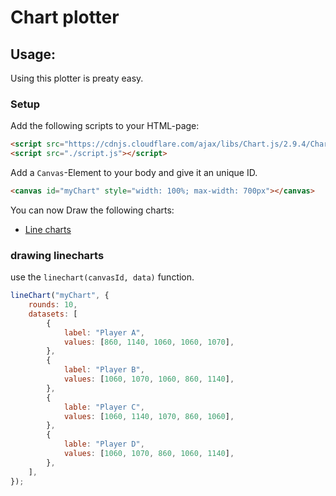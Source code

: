 # Chart plotter

## Usage:

Using this plotter is preaty easy.

### Setup

Add the following scripts to your HTML-page:

```html
<script src="https://cdnjs.cloudflare.com/ajax/libs/Chart.js/2.9.4/Chart.js"></script>
<script src="./script.js"></script>
```

Add a `Canvas`-Element to your body and give it an unique ID.

```html
<canvas id="myChart" style="width: 100%; max-width: 700px"></canvas>
```

You can now Draw the following charts:

- [Line charts](#drawing-linecharts)

### drawing linecharts

use the `linechart(canvasId, data)` function.

```javascript
lineChart("myChart", {
	rounds: 10,
	datasets: [
		{
			label: "Player A",
			values: [860, 1140, 1060, 1060, 1070],
		},
		{
			label: "Player B",
			values: [1060, 1070, 1060, 860, 1140],
		},
		{
			lable: "Player C",
			values: [1060, 1140, 1070, 860, 1060],
		},
		{
			lable: "Player D",
			values: [1060, 1070, 860, 1060, 1140],
		},
	],
});
```
